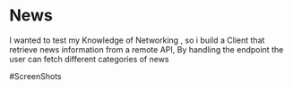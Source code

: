 # News

I wanted to test my Knowledge of Networking , so i build a Client that retrieve news information from a remote API, By handling the endpoint
the user can fetch different categories of news 

#ScreenShots
